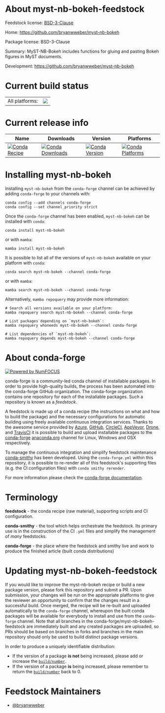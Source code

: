 About myst-nb-bokeh-feedstock
=============================

Feedstock license: [BSD-3-Clause](https://github.com/conda-forge/myst-nb-bokeh-feedstock/blob/main/LICENSE.txt)

Home: https://github.com/bryanwweber/myst-nb-bokeh

Package license: BSD-3-Clause

Summary: MyST-NB-Bokeh includes functions for gluing and pasting Bokeh figures in MyST documents.

Development: https://github.com/bryanwweber/myst-nb-bokeh

Current build status
====================


<table><tr><td>All platforms:</td>
    <td>
      <a href="https://dev.azure.com/conda-forge/feedstock-builds/_build/latest?definitionId=15957&branchName=main">
        <img src="https://dev.azure.com/conda-forge/feedstock-builds/_apis/build/status/myst-nb-bokeh-feedstock?branchName=main">
      </a>
    </td>
  </tr>
</table>

Current release info
====================

| Name | Downloads | Version | Platforms |
| --- | --- | --- | --- |
| [![Conda Recipe](https://img.shields.io/badge/recipe-myst--nb--bokeh-green.svg)](https://anaconda.org/conda-forge/myst-nb-bokeh) | [![Conda Downloads](https://img.shields.io/conda/dn/conda-forge/myst-nb-bokeh.svg)](https://anaconda.org/conda-forge/myst-nb-bokeh) | [![Conda Version](https://img.shields.io/conda/vn/conda-forge/myst-nb-bokeh.svg)](https://anaconda.org/conda-forge/myst-nb-bokeh) | [![Conda Platforms](https://img.shields.io/conda/pn/conda-forge/myst-nb-bokeh.svg)](https://anaconda.org/conda-forge/myst-nb-bokeh) |

Installing myst-nb-bokeh
========================

Installing `myst-nb-bokeh` from the `conda-forge` channel can be achieved by adding `conda-forge` to your channels with:

```
conda config --add channels conda-forge
conda config --set channel_priority strict
```

Once the `conda-forge` channel has been enabled, `myst-nb-bokeh` can be installed with `conda`:

```
conda install myst-nb-bokeh
```

or with `mamba`:

```
mamba install myst-nb-bokeh
```

It is possible to list all of the versions of `myst-nb-bokeh` available on your platform with `conda`:

```
conda search myst-nb-bokeh --channel conda-forge
```

or with `mamba`:

```
mamba search myst-nb-bokeh --channel conda-forge
```

Alternatively, `mamba repoquery` may provide more information:

```
# Search all versions available on your platform:
mamba repoquery search myst-nb-bokeh --channel conda-forge

# List packages depending on `myst-nb-bokeh`:
mamba repoquery whoneeds myst-nb-bokeh --channel conda-forge

# List dependencies of `myst-nb-bokeh`:
mamba repoquery depends myst-nb-bokeh --channel conda-forge
```


About conda-forge
=================

[![Powered by
NumFOCUS](https://img.shields.io/badge/powered%20by-NumFOCUS-orange.svg?style=flat&colorA=E1523D&colorB=007D8A)](https://numfocus.org)

conda-forge is a community-led conda channel of installable packages.
In order to provide high-quality builds, the process has been automated into the
conda-forge GitHub organization. The conda-forge organization contains one repository
for each of the installable packages. Such a repository is known as a *feedstock*.

A feedstock is made up of a conda recipe (the instructions on what and how to build
the package) and the necessary configurations for automatic building using freely
available continuous integration services. Thanks to the awesome service provided by
[Azure](https://azure.microsoft.com/en-us/services/devops/), [GitHub](https://github.com/),
[CircleCI](https://circleci.com/), [AppVeyor](https://www.appveyor.com/),
[Drone](https://cloud.drone.io/welcome), and [TravisCI](https://travis-ci.com/)
it is possible to build and upload installable packages to the
[conda-forge](https://anaconda.org/conda-forge) [anaconda.org](https://anaconda.org/)
channel for Linux, Windows and OSX respectively.

To manage the continuous integration and simplify feedstock maintenance
[conda-smithy](https://github.com/conda-forge/conda-smithy) has been developed.
Using the ``conda-forge.yml`` within this repository, it is possible to re-render all of
this feedstock's supporting files (e.g. the CI configuration files) with ``conda smithy rerender``.

For more information please check the [conda-forge documentation](https://conda-forge.org/docs/).

Terminology
===========

**feedstock** - the conda recipe (raw material), supporting scripts and CI configuration.

**conda-smithy** - the tool which helps orchestrate the feedstock.
                   Its primary use is in the construction of the CI ``.yml`` files
                   and simplify the management of *many* feedstocks.

**conda-forge** - the place where the feedstock and smithy live and work to
                  produce the finished article (built conda distributions)


Updating myst-nb-bokeh-feedstock
================================

If you would like to improve the myst-nb-bokeh recipe or build a new
package version, please fork this repository and submit a PR. Upon submission,
your changes will be run on the appropriate platforms to give the reviewer an
opportunity to confirm that the changes result in a successful build. Once
merged, the recipe will be re-built and uploaded automatically to the
`conda-forge` channel, whereupon the built conda packages will be available for
everybody to install and use from the `conda-forge` channel.
Note that all branches in the conda-forge/myst-nb-bokeh-feedstock are
immediately built and any created packages are uploaded, so PRs should be based
on branches in forks and branches in the main repository should only be used to
build distinct package versions.

In order to produce a uniquely identifiable distribution:
 * If the version of a package **is not** being increased, please add or increase
   the [``build/number``](https://docs.conda.io/projects/conda-build/en/latest/resources/define-metadata.html#build-number-and-string).
 * If the version of a package **is** being increased, please remember to return
   the [``build/number``](https://docs.conda.io/projects/conda-build/en/latest/resources/define-metadata.html#build-number-and-string)
   back to 0.

Feedstock Maintainers
=====================

* [@bryanwweber](https://github.com/bryanwweber/)

